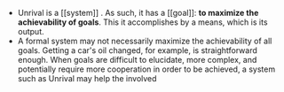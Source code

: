 - Unrival is a [[system]] .  As such, it has a [[goal]]: **to maximize the achievability of goals**.  This it accomplishes by a means, which is its output.
- A formal system may not necessarily maximize the achievability of all goals.  Getting a car's oil changed, for example, is straightforward enough.  When goals are difficult to elucidate, more complex, and potentially require more cooperation in order to be achieved, a system such as Unrival may help the involved